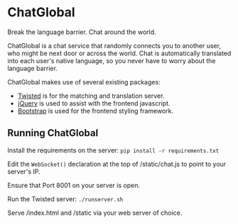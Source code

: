 ChatGlobal
==========

Break the language barrier. Chat around the world.

ChatGlobal is a chat service that randomly connects you to another user, who might be next door or across the world. Chat is automatically translated into each user's native language, so you never have to worry about the language barrier.

ChatGlobal makes use of several existing packages:
* [Twisted](http://twistedmatrix.com/trac/) is for the matching and translation server.
* [jQuery](http://jquery.com/) is used to assist with the frontend javascript.
* [Bootstrap](http://getbootstrap.com/) is used for the frontend styling framework.

Running ChatGlobal
------------------

Install the requirements on the server:
`pip install -r requirements.txt`

Edit the `WebSocket()` declaration at the top of /static/chat.js to point to your server's IP.

Ensure that Port 8001 on your server is open.

Run the Twisted server:
`./runserver.sh`

Serve /index.html and /static via your web server of choice.